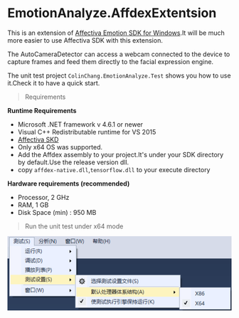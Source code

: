 # EmotionAnalyze.AffdexExtentsion

This is an extension of [Affectiva Emotion SDK for Windows](https://knowledge.affectiva.com/docs/analyze-the-camera-stream).It will be much more easier to use Affectiva SDK with this extension.

The AutoCameraDetector can access a webcam connected to the device to capture frames and feed them directly to the facial expression engine.

The unit test project `ColinChang.EmotionAnalyze.Test` shows you how to use it.Check it to have a quick start.

>Requirements

**Runtime Requirements**

* Microsoft .NET framework v 4.6.1 or newer
* Visual C++ Redistributable runtime for VS 2015
* [Affectiva SKD](https://knowledge.affectiva.com/docs/getting-started-with-the-emotion-sdk-for-windows#section-1-download-and-run-the-sdk-installer)
* Only x64 OS was supported. 
* Add the Affdex assembly to your project.It's under your SDK directory by default.Use the release version dll.
* copy `affdex-native.dll`,`tensorflow.dll` to your execute directory

**Hardware requirements (recommended)**
* Processor, 2 GHz
* RAM, 1 GB
* Disk Space (min) : 950 MB

> Run the unit test under x64 mode

![test x64](testx64.png)